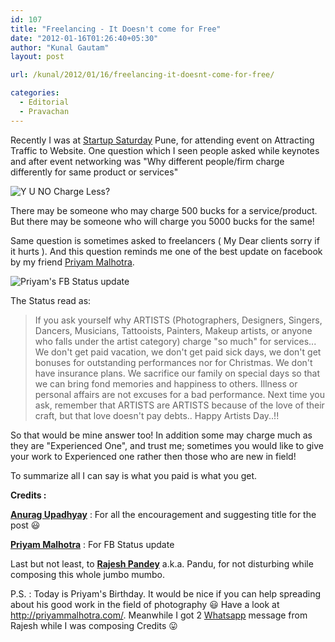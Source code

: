 ```yaml
---
id: 107
title: "Freelancing - It Doesn't come for Free"
date: "2012-01-16T01:26:40+05:30"
author: "Kunal Gautam"
layout: post

url: /kunal/2012/01/16/freelancing-it-doesnt-come-for-free/

categories:
  - Editorial
  - Pravachan
---
```


Recently I was at [Startup Saturday](http://headstart.in/) Pune, for attending event on Attracting Traffic to Website. One question which I seen people asked while keynotes and after event networking was "Why different people/firm charge differently for same product or services"

![Y U NO Charge Less?](/post/107/yun.jpg "Y U NO")

There may be someone who may charge 500 bucks for a service/product. But there may be someone who will charge you 5000 bucks for the same!

Same question is sometimes asked to freelancers ( My Dear clients sorry if it hurts ). And this question reminds me one of the best update on facebook by my friend [Priyam Malhotra](http://priyammalhotra.com/).

![Priyam's FB Status update](/post/107/priyam.png "Priyam's FB Status update")

The Status read as:

> If you ask yourself why ARTISTS (Photographers, Designers, Singers, Dancers, Musicians, Tattooists, Painters, Makeup artists, or anyone who falls under the artist category) charge "so much" for services... We don't get paid vacation, we don't get paid sick days, we don't get bonuses for outstanding performances nor for Christmas. We don't have insurance plans. We sacrifice our family on special days so that we can bring fond memories and happiness to others. Illness or personal affairs are not excuses for a bad performance. Next time you ask, remember that ARTISTS are ARTISTS because of the love of their craft, but that love doesn't pay debts.. Happy Artists Day..!!

So that would be mine answer too! In addition some may charge much as they are "Experienced One", and trust me; sometimes you would like to give your work to Experienced one rather then those who are new in field!

To summarize all I can say is what you paid is what you get.

**Credits :**

**[Anurag Upadhyay](http://eanurag.com)** : For all the encouragement and suggesting title for the post 😃

**[Priyam Malhotra](http://priyammalhotra.com/)** : For FB Status update

Last but not least, to **[Rajesh Pandey](http://rajeshpandey.me)** a.k.a. Pandu, for not disturbing while composing this whole jumbo mumbo.

P.S. : Today is Priyam's Birthday. It would be nice if you can help spreading about his good work in the field of photography 😃 Have a look at <http://priyammalhotra.com/>. Meanwhile I got 2 [Whatsapp](http://www.whatsapp.com/android/) message from Rajesh while I was composing Credits 😛
